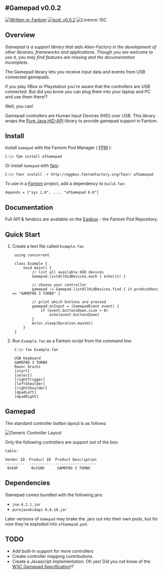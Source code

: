 #Gamepad v0.0.2
---

[![Written in: Fantom](http://img.shields.io/badge/written%20in-Fantom-lightgray.svg)](http://fantom-lang.org/)
[![pod: v0.0.2](http://img.shields.io/badge/pod-v0.0.2-yellow.svg)](http://www.fantomfactory.org/pods/afGamepad)
![Licence: ISC](http://img.shields.io/badge/licence-ISC-blue.svg)

## Overview

*Gamepad is a support library that aids Alien-Factory in the development of other libraries, frameworks and applications. Though you are welcome to use it, you may find features are missing and the documentation incomplete.*

The Gamepad library lets you receive input data and events from USB connected gamepads.

If you play XBox or Playstation you're aware that the controllers are USB connected. But did you know you can plug them into your laptop and PC and use them there!?

Well, you can!

Gamepad controllers are Human Input Devices (HID) over USB. This library wraps the [Pure Java HID-API](https://github.com/nyholku/purejavahidapi) library to provide gamepad support in Fantom.

## Install

Install `Gamepad` with the Fantom Pod Manager ( [FPM](http://eggbox.fantomfactory.org/pods/afFpm) ):

    C:\> fpm install afGamepad

Or install `Gamepad` with [fanr](http://fantom.org/doc/docFanr/Tool.html#install):

    C:\> fanr install -r http://eggbox.fantomfactory.org/fanr/ afGamepad

To use in a [Fantom](http://fantom-lang.org/) project, add a dependency to `build.fan`:

    depends = ["sys 1.0", ..., "afGamepad 0.0"]

## Documentation

Full API & fandocs are available on the [Eggbox](http://eggbox.fantomfactory.org/pods/afGamepad/) - the Fantom Pod Repository.

## Quick Start

1. Create a text file called `Example.fan`

        using concurrent
        
        class Example {
            Void main() {
                // list all available HID devices
                Gamepad.listAllHidDevices.each { echo(it) }
        
                // choose your controller
                gamepad := Gamepad.listAllHidDevices.find { it.prodcutDesc == "GAMEPAD 3 TURBO" }
        
                // print which buttons are pressed
                gamepad.onInput = |GamepadEvent event| {
                    if (event.buttonsDown.size > 0)
                        echo(event.buttonsDown)
                }
                Actor.sleep(Duration.maxVal)
            }
        }


2. Run `Example.fan` as a Fantom script from the command line:

        C:\> fan Example.fan
        
        USB Keyboard
        GAMEPAD 3 TURBO
        Razer Orochi
        [start]
        [select]
        [rightTrigger]
        [leftShoulder]
        [rightShoulder]
        [dpadLeft]
        [dpadRight]



## Gamepad

The standard controller button layout is as follows:

![Generic Controller Layout](http://eggbox.fantomfactory.org/pods/afGamepad/doc/gamepad.png)

Only the following controllers are support out of the box:

```
table:

Vendor ID  Product ID  Product Description
---------  ----------  -------------------
 0xE8F      0x310D      GAMEPAD 3 TURBO
```

## Dependencies

Gamepad comes bundled with the following jars:

- `jna-4.2.1.jar`
- `purejavahidapi-0.0.10.jar`

Later versions of `Gamepad` may brake the .jars out into their own pods, but for now they're exploded into `afGamepad.pod`.

## TODO

- Add built-in support for more controllers
- Create controller mapping contributions
- Create a Javascript implementation. Oh yes! Did you not know of the [W3C Gamepad Specification](https://w3c.github.io/gamepad/)!?


